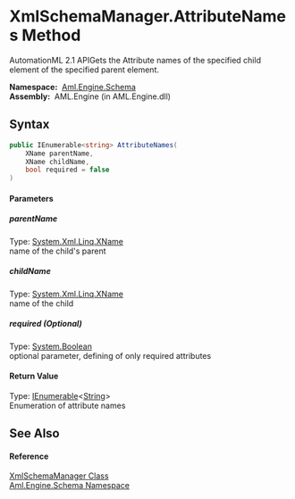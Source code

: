 XmlSchemaManager.AttributeNames Method
======================================
AutomationML 2.1 APIGets the Attribute names of the specified child element of the specified parent element.

  **Namespace:**  [Aml.Engine.Schema][1]  
  **Assembly:**  AML.Engine (in AML.Engine.dll)

Syntax
------

```csharp
public IEnumerable<string> AttributeNames(
	XName parentName,
	XName childName,
	bool required = false
)
```

#### Parameters

##### *parentName*
Type: [System.Xml.Linq.XName][2]  
name of the child's parent

##### *childName*
Type: [System.Xml.Linq.XName][2]  
name of the child

##### *required* (Optional)
Type: [System.Boolean][3]  
optional parameter, defining of only required attributes

#### Return Value
Type: [IEnumerable][4]&lt;[String][5]>  
Enumeration of attribute names

See Also
--------

#### Reference
[XmlSchemaManager Class][6]  
[Aml.Engine.Schema Namespace][1]  

[1]: ../README.md
[2]: https://docs.microsoft.com/dotnet/api/system.xml.linq.xname
[3]: https://docs.microsoft.com/dotnet/api/system.boolean
[4]: https://docs.microsoft.com/dotnet/api/system.collections.generic.ienumerable-1
[5]: https://docs.microsoft.com/dotnet/api/system.string
[6]: README.md
[7]: https://www.automationml.org
[8]: ../../icons/logoShade.png